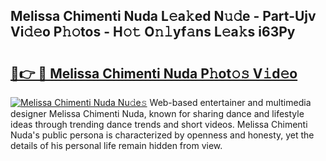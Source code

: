 ## Melissa Chimenti Nuda L𝚎a𝚔ed N𝚞𝚍e - Part-Ujv Vi𝚍𝚎o P𝚑𝚘tos - H𝚘𝚝 O𝚗𝚕yf𝚊ns L𝚎a𝚔s i63Py

# <h2><a href="http://kf3lpkh.oniu.top/?m=Melissa+Chimenti+Nuda">🔗👉 🔴 Melissa Chimenti Nuda P𝚑ot𝚘𝚜 V𝚒d𝚎o</a></h2>

[![Melissa Chimenti Nuda Nu𝚍e𝚜](https://i.imgur.com/0qMVB7G.gif)](http://kf3lpkh.oniu.top/?m=Melissa+Chimenti+Nuda)
Web-based entertainer and multimedia designer Melissa Chimenti Nuda, known for sharing dance and lifestyle ideas through trending dance trends and short videos. Melissa Chimenti Nuda's public persona is characterized by openness and honesty, yet the details of his personal life remain hidden from view.  
